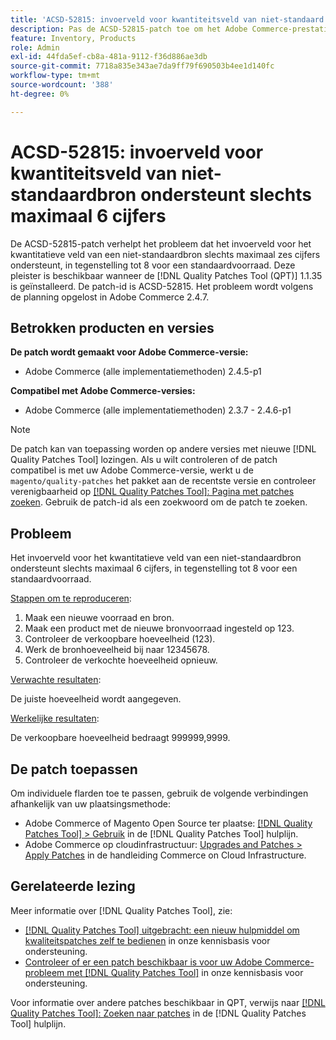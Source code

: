 ```yaml
---
title: 'ACSD-52815: invoerveld voor kwantiteitsveld van niet-standaard bron ondersteunt slechts maximaal 6 cijfers'
description: Pas de ACSD-52815-patch toe om het Adobe Commerce-prestatieprobleem op te lossen, waarbij het invoerveld voor het kwantitatieve veld van een niet-standaard bron maximaal 6 cijfers ondersteunt, in tegenstelling tot 8 voor een standaardvoorraad.
feature: Inventory, Products
role: Admin
exl-id: 44fda5ef-cb8a-481a-9112-f36d886ae3db
source-git-commit: 7718a835e343ae7da9ff79f690503b4ee1d140fc
workflow-type: tm+mt
source-wordcount: '388'
ht-degree: 0%

---
```


# ACSD-52815: invoerveld voor kwantiteitsveld van niet-standaardbron ondersteunt slechts maximaal 6 cijfers

De ACSD-52815-patch verhelpt het probleem dat het invoerveld voor het kwantitatieve veld van een niet-standaardbron slechts maximaal zes cijfers ondersteunt, in tegenstelling tot 8 voor een standaardvoorraad. Deze pleister is beschikbaar wanneer de [!DNL Quality Patches Tool (QPT)] 1.1.35 is geïnstalleerd. De patch-id is ACSD-52815. Het probleem wordt volgens de planning opgelost in Adobe Commerce 2.4.7.

## Betrokken producten en versies

**De patch wordt gemaakt voor Adobe Commerce-versie:**

* Adobe Commerce (alle implementatiemethoden) 2.4.5-p1

**Compatibel met Adobe Commerce-versies:**

* Adobe Commerce (alle implementatiemethoden) 2.3.7 - 2.4.6-p1

>[!NOTE]
>
>De patch kan van toepassing worden op andere versies met nieuwe [!DNL Quality Patches Tool] lozingen. Als u wilt controleren of de patch compatibel is met uw Adobe Commerce-versie, werkt u de `magento/quality-patches` het pakket aan de recentste versie en controleer verenigbaarheid op [[!DNL Quality Patches Tool]: Pagina met patches zoeken](https://experienceleague.adobe.com/tools/commerce-quality-patches/index.html). Gebruik de patch-id als een zoekwoord om de patch te zoeken.

## Probleem

Het invoerveld voor het kwantitatieve veld van een niet-standaardbron ondersteunt slechts maximaal 6 cijfers, in tegenstelling tot 8 voor een standaardvoorraad.

<u>Stappen om te reproduceren</u>:

1. Maak een nieuwe voorraad en bron.
1. Maak een product met de nieuwe bronvoorraad ingesteld op 123.
1. Controleer de verkoopbare hoeveelheid (123).
1. Werk de bronhoeveelheid bij naar 12345678.
1. Controleer de verkochte hoeveelheid opnieuw.

<u>Verwachte resultaten</u>:

De juiste hoeveelheid wordt aangegeven.

<u>Werkelijke resultaten</u>:

De verkoopbare hoeveelheid bedraagt 999999,9999.

## De patch toepassen

Om individuele flarden toe te passen, gebruik de volgende verbindingen afhankelijk van uw plaatsingsmethode:

* Adobe Commerce of Magento Open Source ter plaatse: [[!DNL Quality Patches Tool] > Gebruik](https://experienceleague.adobe.com/docs/commerce-operations/tools/quality-patches-tool/usage.html) in de [!DNL Quality Patches Tool] hulplijn.
* Adobe Commerce op cloudinfrastructuur: [Upgrades and Patches > Apply Patches](https://experienceleague.adobe.com/docs/commerce-cloud-service/user-guide/develop/upgrade/apply-patches.html) in de handleiding Commerce on Cloud Infrastructure.

## Gerelateerde lezing

Meer informatie over [!DNL Quality Patches Tool], zie:

* [[!DNL Quality Patches Tool] uitgebracht: een nieuw hulpmiddel om kwaliteitspatches zelf te bedienen](/help/announcements/adobe-commerce-announcements/magento-quality-patches-released-new-tool-to-self-serve-quality-patches.md) in onze kennisbasis voor ondersteuning.
* [Controleer of er een patch beschikbaar is voor uw Adobe Commerce-probleem met [!DNL Quality Patches Tool]](/help/support-tools/patches-available-in-qpt-tool/check-patch-for-magento-issue-with-magento-quality-patches.md) in onze kennisbasis voor ondersteuning.

Voor informatie over andere patches beschikbaar in QPT, verwijs naar [[!DNL Quality Patches Tool]: Zoeken naar patches](https://experienceleague.adobe.com/tools/commerce-quality-patches/index.html) in de [!DNL Quality Patches Tool] hulplijn.
